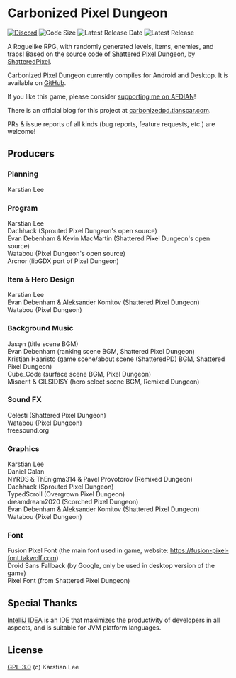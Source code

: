 # Carbonized Pixel Dungeon
[![Discord](https://img.shields.io/discord/978644808102994020?style=for-the-badge&logo=discord)](https://discord.gg/24Bykt4YfJ)
![Code Size](https://img.shields.io/github/languages/code-size/Tianscar/carbonized-pixel-dungeon?style=for-the-badge)
![Latest Release Date](https://img.shields.io/github/release-date-pre/Tianscar/carbonized-pixel-dungeon?style=for-the-badge)
![Latest Release](https://img.shields.io/github/v/release/Tianscar/carbonized-pixel-dungeon?include_prereleases&style=for-the-badge)

A Roguelike RPG, with randomly generated levels, items, enemies, and traps! Based on the [source code of Shattered Pixel Dungeon](https://github.com/00-Evan/shattered-pixel-dungeon), by [ShatteredPixel](https://shatteredpixel.com).

Carbonized Pixel Dungeon currently compiles for Android and Desktop. It is available on [GitHub](https://github.com/Tianscar/carbonized-pixel-dungeon/releases).

If you like this game, please consider [supporting me on AFDIAN](https://afdian.net/a/Tianscar)!

There is an official blog for this project at [carbonizedpd.tianscar.com](https://carbonizedpd.tianscar.com).

PRs & issue reports of all kinds (bug reports, feature requests, etc.) are welcome!

## Producers

### Planning  
Karstian Lee
### Program  
Karstian Lee  
Dachhack (Sprouted Pixel Dungeon's open source)  
Evan Debenham & Kevin MacMartin (Shattered Pixel Dungeon's open source)  
Watabou (Pixel Dungeon's open source)  
Arcnor (libGDX port of Pixel Dungeon)
### Item & Hero Design
Karstian Lee  
Evan Debenham & Aleksander Komitov (Shattered Pixel Dungeon)  
Watabou (Pixel Dungeon)
### Background Music  
Jasφn (title scene BGM)  
Evan Debenham (ranking scene BGM, Shattered Pixel Dungeon)  
Kristjan Haaristo (game scene/about scene (ShatteredPD) BGM, Shattered Pixel Dungeon)  
Cube_Code (surface scene BGM, Pixel Dungeon)  
Misaerit & GILSIDISY (hero select scene BGM, Remixed Dungeon)
### Sound FX
Celesti (Shattered Pixel Dungeon)  
Watabou (Pixel Dungeon)  
freesound.org
### Graphics  
Karstian Lee  
Daniel Calan  
NYRDS & ThEnigma314 & Pavel Provotorov (Remixed Dungeon)  
Dachhack (Sprouted Pixel Dungeon)  
TypedScroll (Overgrown Pixel Dungeon)  
dreamdream2020 (Scorched Pixel Dungeon)  
Evan Debenham & Aleksander Komitov (Shattered Pixel Dungeon)  
Watabou (Pixel Dungeon)
### Font
Fusion Pixel Font (the main font used in game, website: https://fusion-pixel-font.takwolf.com)  
Droid Sans Fallback (by Google, only be used in desktop version of the game)  
Pixel Font (from Shattered Pixel Dungeon)

## Special Thanks
[IntelliJ IDEA](https://en.wikipedia.org/wiki/IntelliJ_IDEA) is an IDE that maximizes the productivity of developers in all aspects, and is suitable for JVM platform languages.

## License
[GPL-3.0](https://github.com/Tianscar/carbonized-pixel-dungeon/blob/main/LICENSE.txt) (c) Karstian Lee
